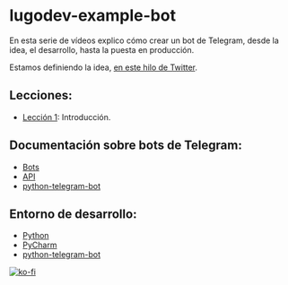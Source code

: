 # lugodev-example-bot

En esta serie de vídeos explico cómo crear un bot de Telegram, desde la idea, el desarrollo, hasta la puesta en producción.

Estamos definiendo la idea, [en este hilo de Twitter](https://twitter.com/i/status/1311765358387187712).

## Lecciones:
- [Lección 1](https://youtu.be/yEtsoxkxF_0): Introducción.

## Documentación sobre bots de Telegram:
- [Bots](https://core.telegram.org/bots)
- [API](https://core.telegram.org/api)
- [python-telegram-bot](https://python-telegram-bot.readthedocs.io/en/stable)

## Entorno de desarrollo:
- [Python](https://www.python.org/downloads)
- [PyCharm](https://www.jetbrains.com/es-es/pycharm/download)
- [python-telegram-bot](https://python-telegram-bot.org)

[![ko-fi](https://www.ko-fi.com/img/githubbutton_sm.svg)](https://ko-fi.com/X8X51FNRV)
